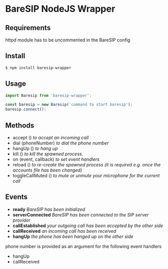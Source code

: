 # BareSIP NodeJS Wrapper

## Requirements

httpd module has to be uncommented in the BareSIP config

## Install
```sh
$ npm install baresip-wrapper
```

## Usage
```javascript
import Baresip from 'baresip-wrapper';

const baresip = new Baresip('command to start baresip');
baresip.connect();
```

## Methods

* accept () *to accept an incoming call*
* dial (phoneNumber) *to dial the phone number*
* hangUp () *to hang up*
* kill () *to kill the spawned process.*
* on (event, callback) *to set event handlers*
* reload () *to re-create the spawned process (it is required e.g. once the accounts file has been changed)* 
* toggleCallMuted ()  *to mute or unmute your microphone for the current call*

## Events

* **ready** *BareSIP has been initialized*
* **serverConnected** *BareSIP has been connected to the SIP server provider*
* **callEstablished** *your outgoing call has been accepted by the other side*
* **callReceived** *an incoming call has been received*
* **hangUp** *the phone has been hanged up on the other side*

phone number is provided as an argument for the following event handlers

* hangUp
* callReceived
